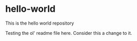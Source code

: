 # hello-world
This is the hello world repository

Testing the ol' readme file here. Consider this a change to it.
